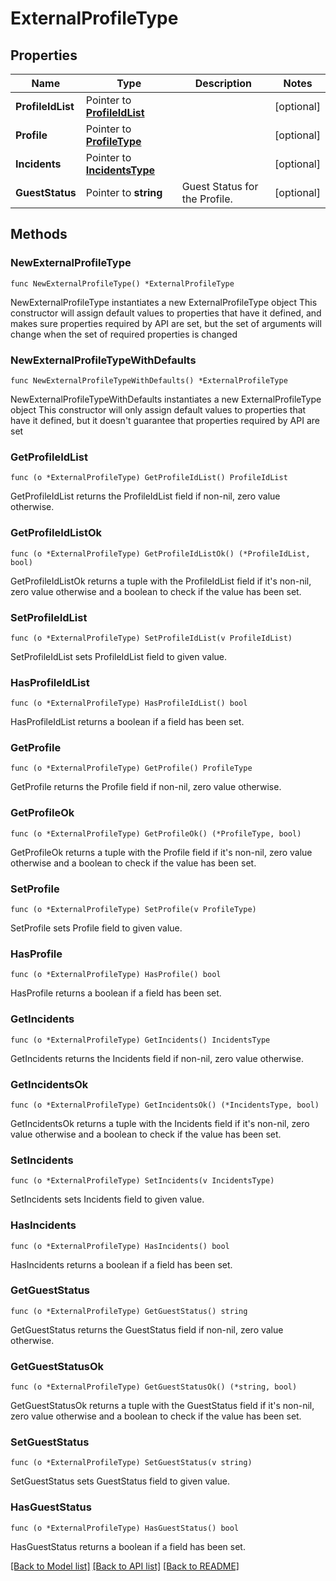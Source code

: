 # ExternalProfileType

## Properties

Name | Type | Description | Notes
------------ | ------------- | ------------- | -------------
**ProfileIdList** | Pointer to [**ProfileIdList**](ProfileIdList.md) |  | [optional] 
**Profile** | Pointer to [**ProfileType**](ProfileType.md) |  | [optional] 
**Incidents** | Pointer to [**IncidentsType**](IncidentsType.md) |  | [optional] 
**GuestStatus** | Pointer to **string** | Guest Status for the Profile. | [optional] 

## Methods

### NewExternalProfileType

`func NewExternalProfileType() *ExternalProfileType`

NewExternalProfileType instantiates a new ExternalProfileType object
This constructor will assign default values to properties that have it defined,
and makes sure properties required by API are set, but the set of arguments
will change when the set of required properties is changed

### NewExternalProfileTypeWithDefaults

`func NewExternalProfileTypeWithDefaults() *ExternalProfileType`

NewExternalProfileTypeWithDefaults instantiates a new ExternalProfileType object
This constructor will only assign default values to properties that have it defined,
but it doesn't guarantee that properties required by API are set

### GetProfileIdList

`func (o *ExternalProfileType) GetProfileIdList() ProfileIdList`

GetProfileIdList returns the ProfileIdList field if non-nil, zero value otherwise.

### GetProfileIdListOk

`func (o *ExternalProfileType) GetProfileIdListOk() (*ProfileIdList, bool)`

GetProfileIdListOk returns a tuple with the ProfileIdList field if it's non-nil, zero value otherwise
and a boolean to check if the value has been set.

### SetProfileIdList

`func (o *ExternalProfileType) SetProfileIdList(v ProfileIdList)`

SetProfileIdList sets ProfileIdList field to given value.

### HasProfileIdList

`func (o *ExternalProfileType) HasProfileIdList() bool`

HasProfileIdList returns a boolean if a field has been set.

### GetProfile

`func (o *ExternalProfileType) GetProfile() ProfileType`

GetProfile returns the Profile field if non-nil, zero value otherwise.

### GetProfileOk

`func (o *ExternalProfileType) GetProfileOk() (*ProfileType, bool)`

GetProfileOk returns a tuple with the Profile field if it's non-nil, zero value otherwise
and a boolean to check if the value has been set.

### SetProfile

`func (o *ExternalProfileType) SetProfile(v ProfileType)`

SetProfile sets Profile field to given value.

### HasProfile

`func (o *ExternalProfileType) HasProfile() bool`

HasProfile returns a boolean if a field has been set.

### GetIncidents

`func (o *ExternalProfileType) GetIncidents() IncidentsType`

GetIncidents returns the Incidents field if non-nil, zero value otherwise.

### GetIncidentsOk

`func (o *ExternalProfileType) GetIncidentsOk() (*IncidentsType, bool)`

GetIncidentsOk returns a tuple with the Incidents field if it's non-nil, zero value otherwise
and a boolean to check if the value has been set.

### SetIncidents

`func (o *ExternalProfileType) SetIncidents(v IncidentsType)`

SetIncidents sets Incidents field to given value.

### HasIncidents

`func (o *ExternalProfileType) HasIncidents() bool`

HasIncidents returns a boolean if a field has been set.

### GetGuestStatus

`func (o *ExternalProfileType) GetGuestStatus() string`

GetGuestStatus returns the GuestStatus field if non-nil, zero value otherwise.

### GetGuestStatusOk

`func (o *ExternalProfileType) GetGuestStatusOk() (*string, bool)`

GetGuestStatusOk returns a tuple with the GuestStatus field if it's non-nil, zero value otherwise
and a boolean to check if the value has been set.

### SetGuestStatus

`func (o *ExternalProfileType) SetGuestStatus(v string)`

SetGuestStatus sets GuestStatus field to given value.

### HasGuestStatus

`func (o *ExternalProfileType) HasGuestStatus() bool`

HasGuestStatus returns a boolean if a field has been set.


[[Back to Model list]](../README.md#documentation-for-models) [[Back to API list]](../README.md#documentation-for-api-endpoints) [[Back to README]](../README.md)


